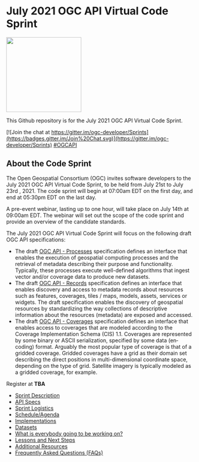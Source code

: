 # July 2021 OGC API Virtual Code Sprint

[<img src="http://www.opengeospatial.org/pub/www/files/OGC_Logo_2D_Blue_x_0_0.png" width="200"/>](https://www.opengeospatial.org)

This Github repository is for the July 2021 OGC API Virtual Code Sprint.

[![Join the chat at https://gitter.im/ogc-developer/Sprints](https://badges.gitter.im/Join%20Chat.svg)](https://gitter.im/ogc-developer/Sprints)
[#OGCAPI](https://twitter.com/hashtag/OGCAPI)



About the Code Sprint
----------------

The Open Geospatial Consortium (OGC) invites software developers to the July 2021 OGC API Virtual Code Sprint, to be held from July 21st to July 23rd , 2021. The code sprint will begin at 07:00am EDT on the first day, and end at 05:30pm EDT on the last day.

A pre-event webinar, lasting up to one hour, will take place on July 14th at 09:00am EDT. The webinar will set out the scope of the code sprint and provide an overview of the candidate standards.

The July 2021 OGC API Virtual Code Sprint will focus on the following draft OGC API specifications:

* The draft [OGC API - Processes](https://ogcapi.ogc.org/processes) specification defines an interface that enables the execution of geospatial computing processes and the retrieval of metadata describing their purpose and functionality. Typically, these processes execute well-defined algorithms that ingest vector and/or coverage data to produce new datasets.  
* The draft [OGC API - Records](https://ogcapi.ogc.org/records) specification defines an interface that enables discovery and access to metadata records about resources such as features, coverages, tiles / maps, models, assets, services or widgets. The draft specification enables the discovery of geospatial resources by standardizing the way collections of descriptive information about the resources (metadata) are exposed and accessed.
* The draft [OGC API - Coverages](https://ogcapi.ogc.org/coverages) specification defines an interface that enables access to coverages that are modeled according to the Coverage Implementation Schema (CIS) 1.1. Coverages are represented by some binary or ASCII serialization, specified by some data (en­coding) format. Arguably the most popular type of coverage is that of a gridded coverage. Gridded coverages have a grid as their domain set describing the direct positions in multi-dimensional coordinate space, depending on the type of grid. Satellite imagery is typically modeled as a gridded coverage, for example.


Register at **TBA**


* [Sprint Description](./about.adoc)
* [API Specs](./specs.adoc)
* [Sprint Logistics](./logistics.adoc)
* [Schedule/Agenda](./agenda.adoc)
* [Implementations](./implementations.adoc)
* [Datasets](./datasets.adoc)
* [What is everybody going to be working on?](https://github.com/opengeospatial/ogcapi-code-sprint-2021-07/issues/1)
* [Lessons and Next Steps](./lessonsAndNextSteps.adoc)
* [Additional Resources](./additionalResources.adoc)
* [Frequently Asked Questions (FAQs)](./FAQ.adoc)
